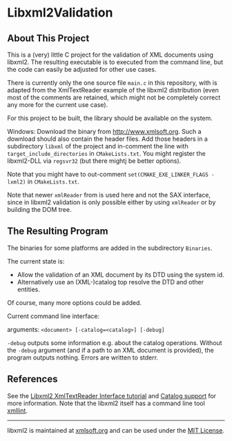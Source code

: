 # Libxml2Validation

## About This Project

This is a (very) little C project for the validation of XML documents using libxml2. The resulting executable is to executed from the command line, but the code can easily be adjusted for other use cases.

There is currently only the one source file `main.c` in this repository, with is adapted from the XmlTextReader example of the libxml2 distribution (even most of the comments are retained, which might not be completely correct any more for the current use case).

For this project to be built, the library should be available on the system.

Windows: Download the binary from http://www.xmlsoft.org. Such a download should also contain the header files. Add those headers in a subdirectory `libxml` of the project and in-comment the line with `target_include_directories` in `CMakeLists.txt`. You might register the libxml2-DLL via `regsvr32` (but there mightj be better options).

Note that you might have to out-comment `set(CMAKE_EXE_LINKER_FLAGS -lxml2)` in `CMakeLists.txt`.

Note that newer `xmlReader` from is used here and not the SAX interface, since in libxml2 validation is only possible either by using `xmlReader` or by building the DOM tree.

## The Resulting Program

The binaries for some platforms are added in the subdirectory `Binaries`.

The current state is:

- Allow the validation of an XML document by its DTD using the system id.
- Alternatively use an (XML-)catalog top resolve the DTD and other entities.

Of course, many more options could be added.

Current command line interface:

arguments: `<document> [-catalog=<catalog>] [-debug]`

`-debug` outputs some information e.g. about the catalog operations. Without the `-debug` argument (and if a path to an XML document is provided), the program outputs nothing. Errors are written to stderr.

## References

See the [Libxml2 XmlTextReader Interface tutorial](http://xmlsoft.org/xmlreader.html) and [Catalog support](http://xmlsoft.org/catalog.html) for more information. Note that the libxml2 itself has a command line tool [xmllint](http://xmlsoft.org/xmllint.html).

---

libxml2 is maintained at [xmlsoft.org](http://www.xmlsoft.org) and can be used under the [MIT License](https://opensource.org/licenses/mit-license.html).